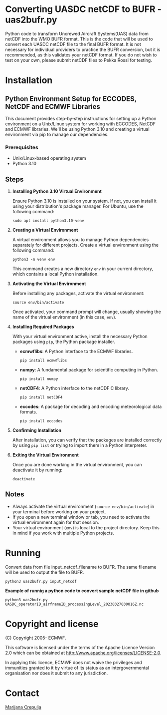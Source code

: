 # Converting UASDC netCDF to BUFR - uas2bufr.py

Python code to transform Uncrewed Aircraft Systems(UAS) data from netCDF into the WMO BUFR format. This is the code that will be used to convert each UASDC netCDF file to the final BUFR format. It is not necessary for individual providers to practice the BUFR conversion, but it is recommended, as this validates your netCDF format. If you do not wish to test on your own, please submit netCDF files to Pekka Rossi for testing. 

# Installation

## Python Environment Setup for ECCODES, NetCDF and ECMWF Libraries

This document provides step-by-step instructions for setting up a Python environment on a Unix/Linux system for working with ECCODES, NetCDF and ECMWF libraries. We'll be using Python 3.10 and creating a virtual environment via pip to manage our dependencies.

### Prerequisites

- Unix/Linux-based operating system
- Python 3.10

## Steps

1. **Installing Python 3.10 Virtual Environment**

   Ensure Python 3.10 is installed on your system. If not, you can install it using your distribution's package manager. For Ubuntu, use the following command:

   ```
   sudo apt install python3.10-venv
   ```

2. **Creating a Virtual Environment**

   A virtual environment allows you to manage Python dependencies separately for different projects. Create a virtual environment using the following command:

   ```
   python3 -m venv env
   ```

   This command creates a new directory `env` in your current directory, which contains a local Python installation.

3. **Activating the Virtual Environment**

   Before installing any packages, activate the virtual environment:

   ```
   source env/bin/activate
   ```

   Once activated, your command prompt will change, usually showing the name of the virtual environment (in this case, `env`).

4. **Installing Required Packages**

   With your virtual environment active, install the necessary Python packages using `pip`, the Python package installer.

   - **ecmwflibs**: A Python interface to the ECMWF libraries.

     ```
     pip install ecmwflibs
     ```

   - **numpy**: A fundamental package for scientific computing in Python.

     ```
     pip install numpy
     ```

   - **netCDF4**: A Python interface to the netCDF C library.

     ```
     pip install netCDF4
     ```

   - **eccodes**: A package for decoding and encoding meteorological data formats.

     ```
     pip install eccodes
     ```

5. **Confirming Installation**

   After installation, you can verify that the packages are installed correctly by using `pip list` or trying to import them in a Python interpreter.

6. **Exiting the Virtual Environment**

   Once you are done working in the virtual environment, you can deactivate it by running:

   ```
   deactivate
   ```

## Notes

- Always activate the virtual environment (`source env/bin/activate`) in your terminal before working on your project.
- If you open a new terminal window or tab, you need to activate the virtual environment again for that session.
- Your virtual environment (`env`) is local to the project directory. Keep this in mind if you work with multiple Python projects.

# Running
Convert data from file input_netcdf_filename to BUFR. The same filename will be used to output the file to BUFR.

`python3 uas2bufr.py input_netcdf`

**Example of runnig a python code to convert sample netCDF file in github**  

`python3 uas2bufr.py UASDC_operatorID_airframeID_processingLevel_20230327030016Z.nc`

# Copyright and license
(C) Copyright 2005- ECMWF.

This software is licensed under the terms of the Apache Licence Version 2.0 which can be obtained at http://www.apache.org/licenses/LICENSE-2.0.

In applying this licence, ECMWF does not waive the privileges and immunities granted to it by virtue of its status as an intergovernmental organisation nor does it submit to any jurisdiction.

# Contact
[Marijana Crepulja](https://github.com/marijanacrepulja)
